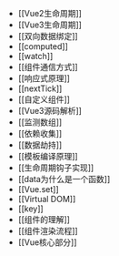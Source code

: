 - [[Vue2生命周期]]
- [[Vue3生命周期]]
- [[双向数据绑定]]
- [[computed]]
- [[watch]]
- [[组件通信方式]]
- [[响应式原理]]
- [[nextTick]]
- [[自定义组件]]
- [[Vue3源码解析]]
- [[监测数组]]
- [[依赖收集]]
- [[数据劫持]]
- [[模板编译原理]]
- [[生命周期钩子实现]]
- [[data为什么是一个函数]]
- [[Vue.set]]
- [[Virtual DOM]]
- [[key]]
- [[组件的理解]]
- [[组件渲染流程]]
- [[Vue核心部分]]